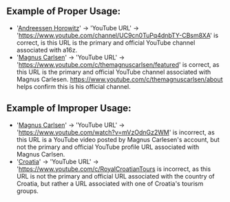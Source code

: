 ## Example of Proper Usage:
* '[Andreessen Horowitz](https://golden.com/wiki/Andreessen_Horowitz_(a16z)-K4N)' -> 'YouTube URL' -> 'https://www.youtube.com/channel/UC9cn0TuPq4dnbTY-CBsm8XA' is correct, is this URL is the primary and official YouTube channel associated with a16z.
* '[Magnus Carlsen](https://golden.com/wiki/Magnus_Carlsen-ZPKDG)' -> 'YouTube URL' -> 'https://www.youtube.com/c/themagnuscarlsen/featured' is correct, as this URL is the primary and official YouTube channel associated with Magnus Carlesen. https://www.youtube.com/c/themagnuscarlsen/about helps confirm this is his official channel.

## Example of Improper Usage:
* '[Magnus Carlsen](https://golden.com/wiki/Magnus_Carlsen-ZPKDG)' -> 'YouTube URL' -> 'https://www.youtube.com/watch?v=mVzOdnGz2WM' is incorrect, as this URL is a YouTube video posted by Magnus Carlesen's account, but not the primary and official YouTube profile URL associated with Magnus Carlsen.
* '[Croatia](https://golden.com/wiki/Croatia-EP88)' -> 'YouTube URL' -> 'https://www.youtube.com/c/RoyalCroatianTours is incorrect, as this URL is not the primary and official URL associated with the country of Croatia, but rather a URL associated with one of Croatia's tourism groups.
